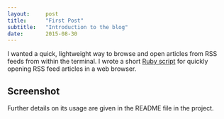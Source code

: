 ```yaml
---
layout:     post
title:      "First Post"
subtitle:   "Introduction to the blog"
date:       2015-08-30
---
```



I wanted a quick, lightweight way to browse and open articles from RSS feeds from within the terminal. I wrote a short
[Ruby script](git@github.com:robinrob/rss-opener.git) for quickly opening RSS feed articles in a web browser.

## Screenshot

Further details on its usage are given in the README file in the project.

